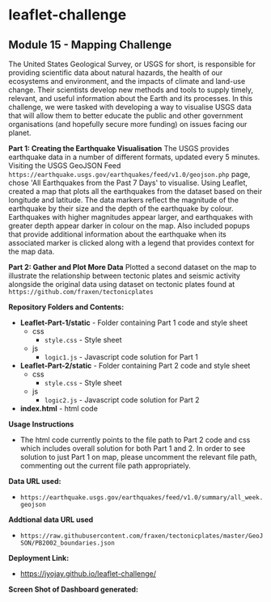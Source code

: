 # leaflet-challenge

## Module 15 - Mapping Challenge
The United States Geological Survey, or USGS for short, is responsible for providing scientific data about natural hazards, the health of our ecosystems and environment, and the impacts of climate and land-use change. Their scientists develop new methods and tools to supply timely, relevant, and useful information about the Earth and its processes.
In this challenge, we were tasked with developing a way to visualise USGS data that will allow them to better educate the public and other government organisations (and hopefully secure more funding) on issues facing our planet.

**Part 1: Creating the Earthquake Visualisation**
The USGS provides earthquake data in a number of different formats, updated every 5 minutes. Visiting the USGS GeoJSON Feed `https://earthquake.usgs.gov/earthquakes/feed/v1.0/geojson.php` page, chose  'All Earthquakes from the Past 7 Days' to visualise. Using Leaflet, created a map that plots all the earthquakes from the dataset based on their longitude and latitude. The data markers reflect the magnitude of the earthquake by their size and the depth of the earthquake by colour. Earthquakes with higher magnitudes appear larger, and earthquakes with greater depth appear darker in colour on the map. Also included popups that provide additional information about the earthquake when its associated marker is clicked along with a legend that provides context for the map data.

**Part 2: Gather and Plot More Data**
Plotted a second dataset on the map to illustrate the relationship between tectonic plates and seismic activity alongside the original data using dataset on tectonic plates found at `https://github.com/fraxen/tectonicplates`

**Repository Folders and Contents:**
- **Leaflet-Part-1/static** - Folder containing Part 1 code and style sheet
    - css
        - `style.css` - Style sheet
    - js
        - `logic1.js` - Javascript code solution for Part 1 
- **Leaflet-Part-2/static** - Folder containing Part 2 code and style sheet
    - css
        - `style.css` - Style sheet
    - js
        - `logic2.js` - Javascript code solution for Part 2
- **index.html** - html code

**Usage Instructions**
- The html code currently points to the file path to Part 2 code and css which includes overall solution for both Part 1 and 2. In order to see solution to just Part 1 on map, please uncomment the relevant file path, commenting out the current file path appropriately.  
  
**Data URL used:**
- `https://earthquake.usgs.gov/earthquakes/feed/v1.0/summary/all_week.geojson`

**Addtional data URL used**
- `https://raw.githubusercontent.com/fraxen/tectonicplates/master/GeoJSON/PB2002_boundaries.json`
    
**Deployment Link:**
  - https://jyojay.github.io/leaflet-challenge/
    
**Screen Shot of Dashboard generated:**





